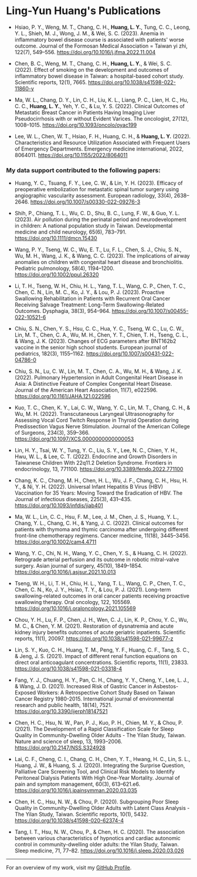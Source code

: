 # Ling-Yun Huang's Publications

- Hsiao, P. Y., Weng, M. T., Chang, C. H., **Huang, L. Y.**, Tung, C. C., Leong, Y. L., Shieh, M. J., Wong, J. M., & Wei, S. C. (2023). Anemia in inflammatory bowel disease course is associated with patients' worse outcome. Journal of the Formosan Medical Association = Taiwan yi zhi, 122(7), 549–556. https://doi.org/10.1016/j.jfma.2022.11.004

- Chen, B. C., Weng, M. T., Chang, C. H., **Huang, L. Y.**, & Wei, S. C. (2022). Effect of smoking on the development and outcomes of inflammatory bowel disease in Taiwan: a hospital-based cohort study. Scientific reports, 12(1), 7665. https://doi.org/10.1038/s41598-022-11860-y

-	Ma, W. L., Chang, D. Y., Lin, C. H., Liu, K. L., Liang, P. C., Lien, H. C., Hu, C. C., **Huang, L. Y.**, Yeh, Y. C., & Lu, Y. S. (2022). Clinical Outcomes of Metastatic Breast Cancer in Patients Having Imaging Liver Pseudocirrhosis with or without Evident Varices. The oncologist, 27(12), 1008–1015. https://doi.org/10.1093/oncolo/oyac199

-	Lee, W. L., Chen, W. T., Hsiao, F. H., Huang, C. H., & **Huang, L. Y.** (2022). Characteristics and Resource Utilization Associated with Frequent Users of Emergency Departments. Emergency medicine international, 2022, 8064011. https://doi.org/10.1155/2022/8064011

### My data support contributed to the following papers: 

-	Huang, Y. C., Tsuang, F. Y., Lee, C. W., & Lin, Y. H. (2023). Efficacy of preoperative embolization for metastatic spinal tumor surgery using angiographic vascularity assessment. European radiology, 33(4), 2638–2646. https://doi.org/10.1007/s00330-022-09276-3

-	Shih, P., Chiang, T. L., Wu, C. D., Shu, B. C., Lung, F. W., & Guo, Y. L. (2023). Air pollution during the perinatal period and neurodevelopment in children: A national population study in Taiwan. Developmental medicine and child neurology, 65(6), 783–791. https://doi.org/10.1111/dmcn.15430

-	Wang, P. Y., Tseng, W. C., Wu, E. T., Lu, F. L., Chen, S. J., Chiu, S. N., Wu, M. H., Wang, J. K., & Wang, C. C. (2023). The implications of airway anomalies on children with congenital heart disease and bronchiolitis. Pediatric pulmonology, 58(4), 1194–1200. https://doi.org/10.1002/ppul.26320

-	Li, T. H., Tseng, W. H., Chiu, H. L., Yang, T. L., Wang, C. P., Chen, T. C., Chen, C. N., Lin, M. C., Ko, J. Y., & Lou, P. J. (2023). Proactive Swallowing Rehabilitation in Patients with Recurrent Oral Cancer Receiving Salvage Treatment: Long-Term Swallowing-Related Outcomes. Dysphagia, 38(3), 954–964. https://doi.org/10.1007/s00455-022-10521-6

-	Chiu, S. N., Chen, Y. S., Hsu, C. C., Hua, Y. C., Tseng, W. C., Lu, C. W., Lin, M. T., Chen, C. A., Wu, M. H., Chen, Y. T., Chien, T. H., Tseng, C. L., & Wang, J. K. (2023). Changes of ECG parameters after BNT162b2 vaccine in the senior high school students. European journal of pediatrics, 182(3), 1155–1162. https://doi.org/10.1007/s00431-022-04786-0

-	Chiu, S. N., Lu, C. W., Lin, M. T., Chen, C. A., Wu, M. H., & Wang, J. K. (2022). Pulmonary Hypertension in Adult Congenital Heart Disease in Asia: A Distinctive Feature of Complex Congenital Heart Disease. Journal of the American Heart Association, 11(7), e022596. https://doi.org/10.1161/JAHA.121.022596

-	Kuo, T. C., Chen, K. Y., Lai, C. W., Wang, Y. C., Lin, M. T., Chang, C. H., & Wu, M. H. (2022). Transcutaneous Laryngeal Ultrasonography for Assessing Vocal Cord Twitch Response in Thyroid Operation during Predissection Vagus Nerve Stimulation. Journal of the American College of Surgeons, 234(3), 359–366. https://doi.org/10.1097/XCS.0000000000000053

-	Lin, H. Y., Tsai, W. Y., Tung, Y. C., Liu, S. Y., Lee, N. C., Chien, Y. H., Hwu, W. L., & Lee, C. T. (2022). Endocrine and Growth Disorders in Taiwanese Children With 22q11.2 Deletion Syndrome. Frontiers in endocrinology, 13, 771100. https://doi.org/10.3389/fendo.2022.771100

-	Chang, K. C., Chang, M. H., Chen, H. L., Wu, J. F., Chang, C. H., Hsu, H. Y., & Ni, Y. H. (2022). Universal Infant Hepatitis B Virus (HBV) Vaccination for 35 Years: Moving Toward the Eradication of HBV. The Journal of infectious diseases, 225(3), 431–435. https://doi.org/10.1093/infdis/jiab401

-	Ma, W. L., Lin, C. C., Hsu, F. M., Lee, J. M., Chen, J. S., Huang, Y. L., Chang, Y. L., Chang, C. H., & Yang, J. C. (2022). Clinical outcomes for patients with thymoma and thymic carcinoma after undergoing different front-line chemotherapy regimens. Cancer medicine, 11(18), 3445–3456. https://doi.org/10.1002/cam4.4711

-	Wang, Y. C., Chi, N. H., Wang, Y. C., Chen, Y. S., & Huang, C. H. (2022). Retrograde arterial perfusion and its outcome in robotic mitral-valve surgery. Asian journal of surgery, 45(10), 1849–1854. https://doi.org/10.1016/j.asjsur.2021.10.013

-	Tseng, W. H., Li, T. H., Chiu, H. L., Yang, T. L., Wang, C. P., Chen, T. C., Chen, C. N., Ko, J. Y., Hsiao, T. Y., & Lou, P. J. (2021). Long-term swallowing-related outcomes in oral cancer patients receiving proactive swallowing therapy. Oral oncology, 122, 105569. https://doi.org/10.1016/j.oraloncology.2021.105569

-	Chou, Y. H., Lu, F. P., Chen, J. H., Wen, C. J., Lin, K. P., Chou, Y. C., Wu, M. C., & Chen, Y. M. (2021). Restoration of dysnatremia and acute kidney injury benefits outcomes of acute geriatric inpatients. Scientific reports, 11(1), 20097. https://doi.org/10.1038/s41598-021-99677-z

-	Lin, S. Y., Kuo, C. H., Huang, T. M., Peng, Y. F., Huang, C. F., Tang, S. C., & Jeng, J. S. (2021). Impact of different renal function equations on direct oral anticoagulant concentrations. Scientific reports, 11(1), 23833. https://doi.org/10.1038/s41598-021-03318-4

-	Fang, Y. J., Chuang, H. Y., Pan, C. H., Chang, Y. Y., Cheng, Y., Lee, L. J., & Wang, J. D. (2021). Increased Risk of Gastric Cancer in Asbestos-Exposed Workers: A Retrospective Cohort Study Based on Taiwan Cancer Registry 1980-2015. International journal of environmental research and public health, 18(14), 7521. https://doi.org/10.3390/ijerph18147521

-	Chen, H. C., Hsu, N. W., Pan, P. J., Kuo, P. H., Chien, M. Y., & Chou, P. (2021). The Development of a Rapid Classification Scale for Sleep Quality in Community-Dwelling Older Adults - The Yilan Study, Taiwan. Nature and science of sleep, 13, 1993–2006. https://doi.org/10.2147/NSS.S324928

-	Lai, C. F., Cheng, C. I., Chang, C. H., Chen, Y. T., Hwang, H. C., Lin, S. L., Huang, J. W., & Huang, S. J. (2020). Integrating the Surprise Question, Palliative Care Screening Tool, and Clinical Risk Models to Identify Peritoneal Dialysis Patients With High One-Year Mortality. Journal of pain and symptom management, 60(3), 613–621.e6. https://doi.org/10.1016/j.jpainsymman.2020.03.035

-	Chen, H. C., Hsu, N. W., & Chou, P. (2020). Subgrouping Poor Sleep Quality in Community-Dwelling Older Adults with Latent Class Analysis - The Yilan Study, Taiwan. Scientific reports, 10(1), 5432. https://doi.org/10.1038/s41598-020-62374-4

-	Tang, I. T., Hsu, N. W., Chou, P., & Chen, H. C. (2020). The association between various characteristics of hypnotics and cardiac autonomic control in community-dwelling older adults: the Yilan Study, Taiwan. Sleep medicine, 71, 77–82. https://doi.org/10.1016/j.sleep.2020.03.026

---

For an overview of my work, visit my [GitHub Profile](https://github.com/Ling-Yun-Huang).

